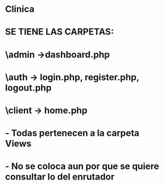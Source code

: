 # Clinica

# SE TIENE LAS CARPETAS:

# \admin ->dashboard.php

# \auth -> login.php, register.php, logout.php

# \client -> home.php

# - Todas pertenecen a la carpeta Views

# - No se coloca aun por que se quiere consultar lo del enrutador
